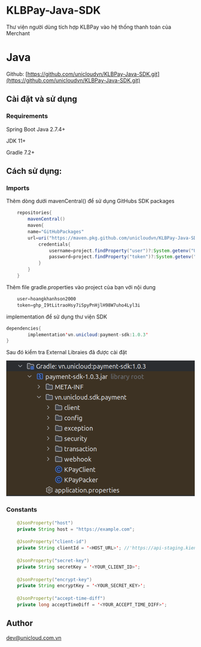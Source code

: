 # KLBPay-Java-SDK

Thư viện người dùng tích hợp KLBPay vào hệ thống thanh toán của Merchant

# Java

Github: [https://github.com/unicloudvn/KLBPay-Java-SDK.git](https://github.com/unicloudvn/KLBPay-Java-SDK.git)

## **Cài đặt và sử dụng**

### **Requirements**

Spring Boot Java 2.7.4+

JDK 11+

Gradle 7.2+

## **Cách sử dụng:**

### **Imports**
Thêm dòng dưới mavenCentral() để sử dụng GitHubs SDK packages
```java
    repositories{
        mavenCentral()
        maven{
        name="GitHubPackages"
        url=uri("https://maven.pkg.github.com/unicloudvn/KLBPay-Java-SDK")
            credentials{
                username=project.findProperty("user")?:System.getenv("USERNAME")
                password=project.findProperty("token")?:System.getenv("TOKEN")
            }
        }
    }
```
Thêm file gradle.properties vào project của bạn với nội dung

```java
    user=hoangkhanhson2000 
    token=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
```
implementation để sử dụng thư viện SDK
```java
dependencies{
        implementation'vn.unicloud:payment-sdk:1.0.3'
}
```
Sau đó kiểm tra External Libraies đã được cài đặt

![img.png](images/img.png)

### **Constants**

```java
    @JsonProperty("host")
    private String host = "https://example.com";

    @JsonProperty("client-id")
    private String clientId = '<HOST_URL>'; //'https://api-staging.kienlongbank.co/pay'

    @JsonProperty("secret-key") 
    private String secretKey = '<YOUR_CLIENT_ID>';

    @JsonProperty("encrypt-key")
    private String encryptKey = '<YOUR_SECRET_KEY>';

    @JsonProperty("accept-time-diff")
    private long acceptTimeDiff = '<YOUR_ACCEPT_TIME_DIFF>';
```

## **Author**

[dev@unicloud.com.vn]()
